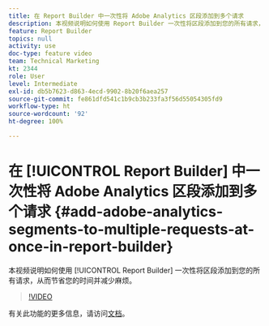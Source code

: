 ```yaml
---
title: 在 Report Builder 中一次性将 Adobe Analytics 区段添加到多个请求
description: 本视频说明如何使用 Report Builder 一次性将区段添加到您的所有请求，从而节省您的时间并减少麻烦。
feature: Report Builder
topics: null
activity: use
doc-type: feature video
team: Technical Marketing
kt: 2344
role: User
level: Intermediate
exl-id: db5b7623-d863-4ecd-9902-8b20f6aea257
source-git-commit: fe861dfd541c1b9cb3b233fa3f56d55054305fd9
workflow-type: ht
source-wordcount: '92'
ht-degree: 100%

---
```


# 在 [!UICONTROL Report Builder] 中一次性将 Adobe Analytics 区段添加到多个请求 {#add-adobe-analytics-segments-to-multiple-requests-at-once-in-report-builder}

本视频说明如何使用 [!UICONTROL Report Builder] 一次性将区段添加到您的所有请求，从而节省您的时间并减少麻烦。

>[!VIDEO](https://video.tv.adobe.com/v/25445/?quality=12)

有关此功能的更多信息，请访问[文档](https://experienceleague.adobe.com/docs/analytics/analyze/report-builder/home.html?lang=zh-Hans)。
